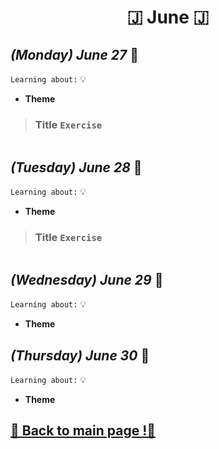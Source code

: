 <h1 align="center">🇯 June 🇯</h1>

## _(Monday) June 27_ 📢

`Learning about:` 💡
* **Theme**

>### Title `Exercise`
```typescript 

```

## _(Tuesday) June 28_ 📢

`Learning about:` 💡
* **Theme**

>### Title `Exercise`
```typescript 

```

## _(Wednesday) June 29_ 📢
`Learning about:` 💡
* **Theme**

## _(Thursday) June 30_ 📢
`Learning about:` 💡
* **Theme**

## [📎 Back to main page !📎](/home/readAura.md)
